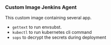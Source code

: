 ### Custom Image Jenkins Agent
This custom image containing several app.

- `gettext` to run envsubst.
- `kubectl` to run kubernetes cli command
- `sops` to decrypt the secrets during deployment
